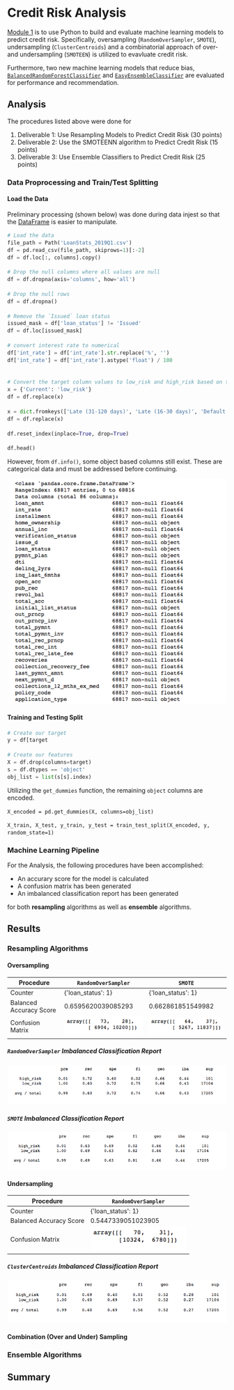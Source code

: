 # Credit Risk Analysis

[Module 1](https://trilogyed.instructure.com/courses/626/pages/1-dot-0-1-predicting-credit-risk?module_item_id=32015) is to use Python to build and evaluate machine learning models to predict credit risk. Specifically, oversampling (`RandomOverSampler`, `SMOTE`), undersampling (`ClusterCentroids`) and a combinatorial approach of over- and undersampling (`SMOTEEN`) is utilized to evavluate credit risk.

Furthermore, two new machine learning models that reduce bias, [`BalancedRandomForestClassifier`](https://imbalanced-learn.org/stable/references/generated/imblearn.ensemble.BalancedRandomForestClassifier.html) and [`EasyEnsembleClassifier`](https://imbalanced-learn.org/stable/references/generated/imblearn.ensemble.EasyEnsembleClassifier.html) are evaluated for performance and recommendation.

## Analysis

The procedures listed above were done for 

1. Deliverable 1: Use Resampling Models to Predict Credit Risk (30 points)
2. Deliverable 2: Use the SMOTEENN algorithm to Predict Credit Risk (15 points)
3. Deliverable 3: Use Ensemble Classifiers to Predict Credit Risk (25 points)

### Data Proprocessing and Train/Test Splitting

#### Load the Data

Preliminary processing (shown below) was done during data injest so that the [DataFrame](https://pandas.pydata.org/pandas-docs/stable/user_guide/dsintro.html#intro-to-data-structures) is easier to manipulate.

```python
# Load the data
file_path = Path('LoanStats_2019Q1.csv')
df = pd.read_csv(file_path, skiprows=1)[:-2]
df = df.loc[:, columns].copy()

# Drop the null columns where all values are null
df = df.dropna(axis='columns', how='all')

# Drop the null rows
df = df.dropna()

# Remove the `Issued` loan status
issued_mask = df['loan_status'] != 'Issued'
df = df.loc[issued_mask]

# convert interest rate to numerical
df['int_rate'] = df['int_rate'].str.replace('%', '')
df['int_rate'] = df['int_rate'].astype('float') / 100


# Convert the target column values to low_risk and high_risk based on their values
x = {'Current': 'low_risk'}   
df = df.replace(x)

x = dict.fromkeys(['Late (31-120 days)', 'Late (16-30 days)', 'Default', 'In Grace Period'], 'high_risk')    
df = df.replace(x)

df.reset_index(inplace=True, drop=True)

df.head()
```

However, from `df.info()`, some object based columns still exist. These are categorical data and must be addressed before continuing.

![Data Info](img/mltechptwy-mod-1-data-pre-info.png)

#### Training and Testing Split

```python
# Create our target
y = df[target

# Create our features
X = df.drop(columns=target)
s = df.dtypes == 'object'
obj_list = list(s[s].index)
```

Utilizing the `get_dummies` function, the remaining `object` columns are encoded.

`X_encoded = pd.get_dummies(X, columns=obj_list)`

`X_train, X_test, y_train, y_test = train_test_split(X_encoded, y, random_state=1)`

### Machine Learning Pipeline

For the Analysis, the following procedures have been accomplished:

* An accurary score for the model is calculated
* A confusion matrix has been generated
* An imbalanced classification report has been generated

for both **resampling** algorithms as well as **ensemble** algorithms.

## Results

### Resampling Algorithms

#### Oversampling

| Procedure | `RandomOverSampler` | `SMOTE` |
| --------- | ------------------- | ------- |
| Counter | {'loan_status': 1} | {'loan_status': 1} |
| Balanced Accuracy Score | 0.6595620039085293 | 0.662861851549982 |
| Confusion Matrix | ![](img/mltechptwy-mod-1-res-ros-matrix.png) | ![](img/mltechptwy-mod-1-res-smote-matrix.png) |

##### `RandomOverSampler` Imbalanced Classification Report

![`RandomOverSampler` Imbalanced Classification Report](img/mltechptwy-mod-1-res-ros-report.png)

##### `SMOTE` Imbalanced Classification Report

![`SMOTE` Imbalanced Classification Report](img/mltechptwy-mod-1-res-smote-report.png)

#### Undersampling

| Procedure | `RandomOverSampler` |
| --------- | ------------------- |
| Counter | {'loan_status': 1} |
| Balanced Accuracy Score | 0.5447339051023905 |
| Confusion Matrix | ![](img/mltechptwy-mod-1-res-cc-matrix.png) |

##### `ClusterCentroids` Imbalanced Classification Report

![`ClusterCentroids` Imbalanced Classification Report](img/mltechptwy-mod-1-res-cc-report.png)

#### Combination (Over and Under) Sampling

### Ensemble Algorithms

## Summary